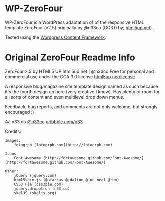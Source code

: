 WP-ZeroFour
===========

WP-ZeroFour is a WordPress adaptation of of the responsive HTML template ZeroFour (v2.5) originally by @n33co (CC3.0 by; [html5up.net](http://html5up.net/)).

Tested using the [Wordpress Content Framework](https://github.com/thequicksilver/wordpress-content-framework "Wordpress Content Framework").

Original ZeroFour Readme Info
=============================

ZeroFour 2.5 by HTML5 UP
html5up.net | @n33co
Free for personal and commercial use under the CCA 3.0 license [html5up.net/license](http://html5up.net/license)

A responsive blog/magazine site template design named as such because it's the fourth design up here (very creative I know). Has plenty of room for all sorts of content and even multilevel drop down menus.

Feedback, bug reports, and comments are not only welcome, but strongly encouraged :)

AJ
n33.co [@n33co](https://twitter.com/n33co) [dribbble.com/n33](http://dribbble.com/n33)

Credits:

	Images:
		fotogrph [fotogrph.com](http://fotogrph.com)

	Icons
		Font Awesome [http://fortawesome.github.com/Font-Awesome/](http://fortawesome.github.com/Font-Awesome/)

	Other:
		jQuery (jquery.com)
		html5shiv.js (@afarkas @jdalton @jon_neal @rem)
		CSS3 Pie (css3pie.com)
		jquery.dropotron (n33.co)
		skelJS (skeljs.org)